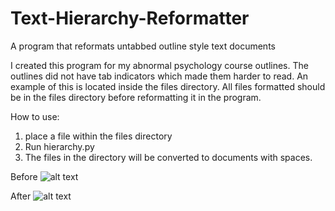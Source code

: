 # Text-Hierarchy-Reformatter
A program that reformats untabbed outline style text documents

I created this program for my abnormal psychology course outlines. The outlines did not have tab indicators which made them harder to read. An example of this is located inside the files directory. All files formatted should be in the files directory before reformatting it in the program.

How to use:
1. place a file within the files directory
2. Run hierarchy.py
3. The files in the directory will be converted to documents with spaces.

Before
![alt text](https://i.imgur.com/K50bsgL.png "Before")

After
![alt text](https://i.imgur.com/VQGgvo4.png "Before")



